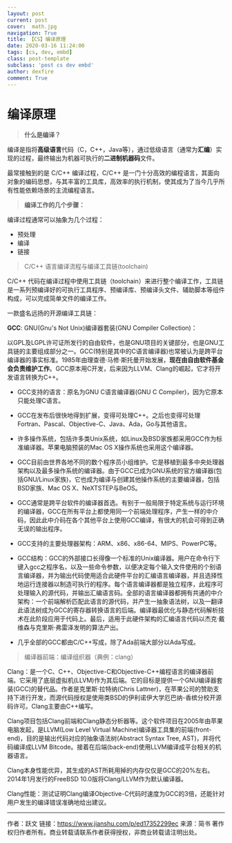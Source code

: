 ```yaml
---
layout: post
current: post
cover:  math.jpg
navigation: True
title: 【CS】编译原理
date: 2020-03-16 11:24:00
tags: [cs, dev, embd]
class: post-template
subclass: 'post cs dev embd'
author: dexfire
comment: True
---
```


# 编译原理

> **什么是编译？**  

编译是指将**高级语言**代码（C，C++，Java等），通过低级语言（通常为**汇编**）实现的过程，最终输出为机器可执行的**二进制机器码**文件。

最常接触到的是 C/C++ 编译过程，C/C++ 是一门十分高效的编程语言，其面向对象的编码思想，与其丰富的工具库，高效率的执行机制，使其成为了当今几乎所有性能依赖场景的主流编程语言。

> **编译工作的几个步骤：**

编译过程通常可以抽象为几个过程：
- 预处理
- 编译
- 链接

> C/C++ 语言编译流程与编译工具链(toolchain)

C/C++ 代码在编译过程中使用工具链（toolchain）来进行整个编译工作，工具链是一系列预编译好的可执行工具程序、预编译库、预编译头文件、辅助脚本等组件构成，可以完成简单文件的编译工作。

一款盛名远扬的开源编译工具链：

**GCC**: GNU(Gnu's Not Unix)编译器套装(GNU Compiler Collection)：  

以GPL及LGPL许可证所发行的自由软件，也是GNU项目的关键部分，也是GNU工具链的主要组成部分之一。GCC(特别是其中的C语言编译器)也常被认为是跨平台编译器的事实标准。1985年由理查德·马修·斯托曼开始发展，**现在由自由软件基金会负责维护工作**。GCC原本用C开发，后来因为LLVM、Clang的崛起，它才将开发语言转换为C++。

- GCC支持的语言：原名为GNU C语言编译器(GNU C Compiler)，因为它原本只能处理C语言。

- GCC在发布后很快地得到扩展，变得可处理C++。之后也变得可处理Fortran、Pascal、Objective-C、Java、Ada，Go与其他语言。

- 许多操作系统，包括许多类Unix系统，如Linux及BSD家族都采用GCC作为标准编译器。苹果电脑预装的Mac OS X操作系统也采用这个编译器。

- GCC目前由世界各地不同的数个程序员小组维护。它是移植到最多中央处理器架构以及最多操作系统的编译器。由于GCC已成为GNU系统的官方编译器(包括GNU/Linux家族)，它也成为编译与创建其他操作系统的主要编译器，包括BSD家族、Mac OS X、NeXTSTEP与BeOS。

- GCC通常是跨平台软件的编译器首选。有别于一般局限于特定系统与运行环境的编译器，GCC在所有平台上都使用同一个前端处理程序，产生一样的中介码，因此此中介码在各个其他平台上使用GCC编译，有很大的机会可得到正确无误的输出程序。

- GCC支持的主要处理器架构：ARM、x86、x86-64、MIPS、PowerPC等。

- GCC结构：GCC的外部接口长得像一个标准的Unix编译器。用户在命令行下键入gcc之程序名，以及一些命令参数，以便决定每个输入文件使用的个别语言编译器，并为输出代码使用适合此硬件平台的汇编语言编译器，并且选择性地运行连接器以制造可执行的程序。每个语言编译器都是独立程序，此程序可处理输入的源代码，并输出汇编语言码。全部的语言编译器都拥有共通的中介架构：一个前端解析匹配此语言的源代码，并产生一抽象语法树，以及一翻译此语法树成为GCC的寄存器转换语言的后端。编译器最优化与静态代码解析技术在此阶段应用于代码上。最后，适用于此硬件架构的汇编语言代码以杰克·戴维森与克里斯·弗雷泽发明的算法产出。

- 几乎全部的GCC都由C/C++写成，除了Ada前端大部分以Ada写成。

> 编译器前端：编译组织器（典例：clang）  

Clang：是一个C、C++、Objective-C和Objective-C++编程语言的编译器前端。它采用了底层虚拟机(LLVM)作为其后端。它的目标是提供一个GNU编译器套装(GCC)的替代品。作者是克里斯·拉特纳(Chris Lattner)，在苹果公司的赞助支持下进行开发，而源代码授权是使用类BSD的伊利诺伊大学厄巴纳-香槟分校开源码许可。Clang主要由C++编写。

Clang项目包括Clang前端和Clang静态分析器等。这个软件项目在2005年由苹果电脑发起，是LLVM(Low Level Virtual Machine)编译器工具集的前端(front-end)，目的是输出代码对应的抽象语法树(Abstract Syntax Tree, AST)，并将代码编译成LLVM Bitcode。接着在后端(back-end)使用LLVM编译成平台相关的机器语言。

Clang本身性能优异，其生成的AST所耗用掉的内存仅仅是GCC的20%左右。2014年1月发行的FreeBSD 10.0版将Clang/LLVM作为默认编译器。

Clang性能：测试证明Clang编译Objective-C代码时速度为GCC的3倍，还能针对用户发生的编译错误准确地给出建议。

---

作者：跃文
链接：https://www.jianshu.com/p/ed17352299ec
来源：简书
著作权归作者所有。商业转载请联系作者获得授权，非商业转载请注明出处。
